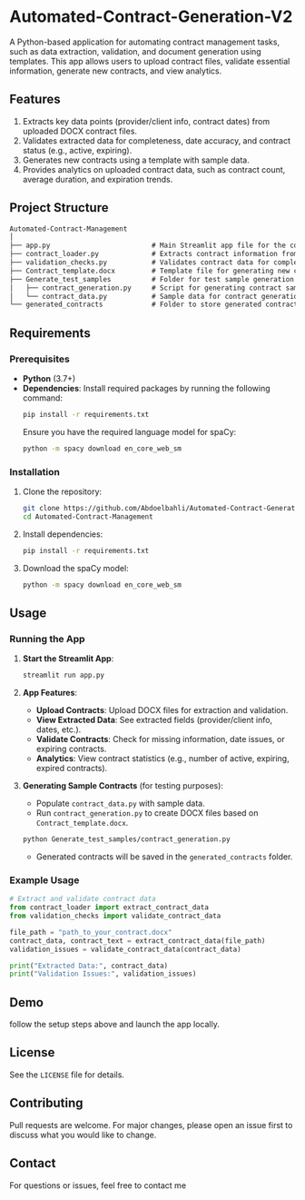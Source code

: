 # Automated-Contract-Generation-V2


A Python-based application for automating contract management tasks, such as data extraction, validation, and document generation using templates. This app allows users to upload contract files, validate essential information, generate new contracts, and view analytics.

## Features
1. Extracts key data points (provider/client info, contract dates) from uploaded DOCX contract files.
2. Validates extracted data for completeness, date accuracy, and contract status (e.g., active, expiring).
3. Generates new contracts using a template with sample data.
4. Provides analytics on uploaded contract data, such as contract count, average duration, and expiration trends.

## Project Structure
```markdown
Automated-Contract-Management
│
├── app.py                         # Main Streamlit app file for the contract management UI
├── contract_loader.py             # Extracts contract information from DOCX files
├── validation_checks.py           # Validates contract data for completeness and accuracy
├── Contract_template.docx         # Template file for generating new contracts
├── Generate_test_samples          # Folder for test sample generation
│   ├── contract_generation.py     # Script for generating contract samples
│   └── contract_data.py           # Sample data for contract generation
└── generated_contracts            # Folder to store generated contracts (initially empty)
```

## Requirements

### Prerequisites
- **Python** (3.7+)
- **Dependencies**: Install required packages by running the following command:
  ```bash
  pip install -r requirements.txt
  ```
  Ensure you have the required language model for spaCy:
  ```bash
  python -m spacy download en_core_web_sm
  ```

### Installation

1. Clone the repository:
   ```bash
   git clone https://github.com/Abdoelbahli/Automated-Contract-Generation
   cd Automated-Contract-Management
   ```
2. Install dependencies:
   ```bash
   pip install -r requirements.txt
   ```
3. Download the spaCy model:
   ```bash
   python -m spacy download en_core_web_sm
   ```

## Usage

### Running the App

1. **Start the Streamlit App**:
   ```bash
   streamlit run app.py
   ```

2. **App Features**:
   - **Upload Contracts**: Upload DOCX files for extraction and validation.
   - **View Extracted Data**: See extracted fields (provider/client info, dates, etc.).
   - **Validate Contracts**: Check for missing information, date issues, or expiring contracts.
   - **Analytics**: View contract statistics (e.g., number of active, expiring, expired contracts).

3. **Generating Sample Contracts** (for testing purposes):
   - Populate `contract_data.py` with sample data.
   - Run `contract_generation.py` to create DOCX files based on `Contract_template.docx`.
   ```bash
   python Generate_test_samples/contract_generation.py
   ```
   - Generated contracts will be saved in the `generated_contracts` folder.

### Example Usage

```python
# Extract and validate contract data
from contract_loader import extract_contract_data
from validation_checks import validate_contract_data

file_path = "path_to_your_contract.docx"
contract_data, contract_text = extract_contract_data(file_path)
validation_issues = validate_contract_data(contract_data)

print("Extracted Data:", contract_data)
print("Validation Issues:", validation_issues)
```

## Demo
follow the setup steps above and launch the app locally.

## License

See the `LICENSE` file for details.

## Contributing

Pull requests are welcome. For major changes, please open an issue first to discuss what you would like to change.

## Contact

For questions or issues, feel free to contact me 


